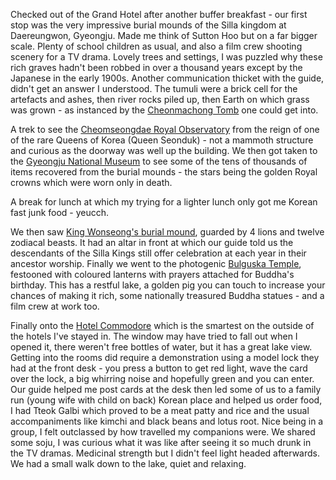 Checked out of the Grand Hotel after another buffer breakfast - our first stop was the very
impressive burial mounds of the Silla kingdom at Daereungwon, Gyeongju. Made me think of Sutton
Hoo but on a far bigger scale. Plenty of school children as usual, and also a film crew shooting
scenery for a TV drama. Lovely trees and settings, I was puzzled why these rich graves hadn't been
robbed in over a thousand years except by the Japanese in the early 1900s. Another communication thicket
with the guide, didn't get an answer I understood. The tumuli were a brick cell for the artefacts and ashes,
then river rocks piled up, then Earth on which grass was grown - as instanced by the
[Cheonmachong Tomb](http://english.visitkorea.or.kr/enu/ATR/SI_EN_3_1_1_1.jsp?cid=264117) one could get into.

A trek to
see the [Cheomseongdae Royal Observatory](http://english.visitkorea.or.kr/enu/ATR/SI_EN_3_1_1_1.jsp?cid=264256)
from the reign of one of the rare Queens of Korea (Queen Seonduk) - not a mammoth structure and curious
as the doorway was well up the building. We then got taken to the
[Gyeongju National Museum](http://gyeongju.museum.go.kr/eng/) to see some of the tens of thousands of items recovered
from the burial mounds - the stars being the golden Royal crowns which were worn only in death.

A break for lunch at which my trying for a lighter lunch only got me Korean fast junk food - yeucch.

We then saw [King Wonseong's burial mound](http://english.visitkorea.or.kr/enu/index.kto?cid=999477),
guarded by 4 lions and twelve zodiacal beasts.
It had an altar in front at which our guide told us the descendants of the Silla Kings
still offer celebration at each year in their ancestor worship. Finally we went to the
photogenic [Bulguska Temple](http://english.visitkorea.or.kr/enu/ATR/SI_EN_3_1_1_1.jsp?cid=264261), festooned with coloured lanterns with prayers attached for
Buddha's birthday. This has a restful lake, a golden pig you can touch to increase your
chances of making it rich, some nationally treasured Buddha statues - and a film crew at work too.

Finally onto the [Hotel Commodore](http://www.commodorehotel.co.kr/html/main/) which is
the smartest on the outside of the hotels I've stayed in.
The window may have tried to fall out when I opened it, there weren't free bottles of water, but it
has a great lake view. Getting into the rooms did require a demonstration using a model lock they had
at the front desk - you press a button to get red light, wave the card over the lock, a big whirring
noise and hopefully green and you can enter. Our guide helped me post cards at the desk then led some
of us to a family run (young wife with child on back) Korean place and helped us order food, I had
Tteok Galbi which proved to be a meat patty and rice and the usual accompaniments like kimchi and
black beans and lotus root. Nice being in a group, I felt outclassed by how travelled my companions
were. We shared some soju, I was curious what it was like after seeing it so much drunk in the
TV dramas. Medicinal strength but I didn't feel light headed afterwards. We had a small walk down
to the lake, quiet and relaxing.
